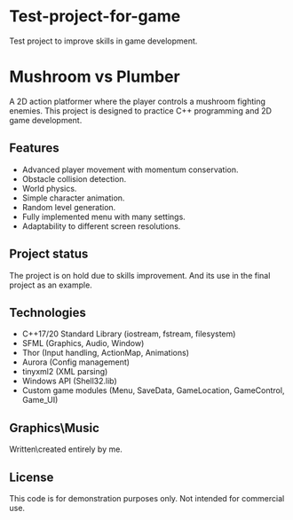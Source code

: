 # Test-project-for-game
Test project to improve skills in game development.


# Mushroom vs Plumber
A 2D action platformer where the player controls a mushroom fighting enemies.
This project is designed to practice C++ programming and 2D game development.



## Features
- Advanced player movement with momentum conservation.
- Obstacle collision detection.
- World physics.
- Simple character animation.
- Random level generation.
- Fully implemented menu with many settings.
- Adaptability to different screen resolutions.



## Project status
The project is on hold due to skills improvement. And its use in the final project as an example.


## Technologies
- C++17/20 Standard Library (iostream, fstream, filesystem)  
- SFML (Graphics, Audio, Window)  
- Thor (Input handling, ActionMap, Animations)  
- Aurora (Config management)  
- tinyxml2 (XML parsing)  
- Windows API (Shell32.lib)  
- Custom game modules (Menu, SaveData, GameLocation, GameControl, Game_UI)


## Graphics\Music
Written\created entirely by me.

## License
This code is for demonstration purposes only. Not intended for commercial use.
